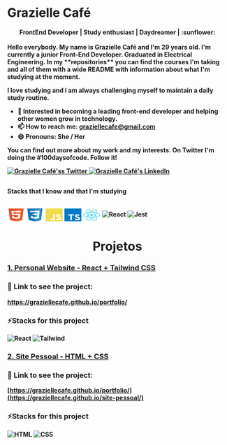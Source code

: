 # Grazielle Café
<div align="center">
<b>FrontEnd Developer | Study enthusiast  | Daydreamer | :sunflower:
<br>
<br>

<div align="left"> 
Hello everybody. My name is Grazielle Café and I'm 29 years old. I'm currently a junior Front-End Developer.  Graduated in Electrical Engineering. In my **repositories** you can find the courses I'm taking and all of them with a wide README with information about what I'm studying at the moment. 

I love studying and I am always challenging myself to maintain a daily study routine. 

- :purple_heart: Interested in becoming a leading front-end developer and helping other women grow in technology.
- 📫 How to reach me: graziellecafe@gmail.com
- 😄 Pronouns: She / Her


 You can find out more about my work and my interests. On Twitter I'm doing the **#100daysofcode**. Follow it! 

<a href="https://twitter.com/graziellecafe">
<img alt="Grazielle Café'ss Twitter" | Twitter" width="100em" src="https://img.shields.io/badge/Twitter-1DA1F2?style=for-the-badge&logo=twitter&logoColor=white" />
</a>
<a href="https://www.linkedin.com/in/graziellecafe/">
 <img alt="Grazielle Café's LinkedIn" width="100em" src="https://img.shields.io/badge/LinkedIn-0077B5?style=for-the-badge&logo=linkedin&logoColor=white" />
</a>
<br/>


##

Stacks that I know and that I'm studying
<div>
  <div style="display: inline_block"><br>
  <img align="center" alt="graziellecafe" height="30" width="40" src="https://raw.githubusercontent.com/devicons/devicon/master/icons/html5/html5-original.svg">
  <img align="center" alt="graziellecafe" height="30" width="40" src="https://raw.githubusercontent.com/devicons/devicon/master/icons/css3/css3-original.svg">
  <img align="center" alt="graziellecafe" height="30" width="40" src="https://raw.githubusercontent.com/devicons/devicon/master/icons/javascript/javascript-plain.svg">
  <img align="center" alt="graziellecafe" height="30" width="40" src="https://raw.githubusercontent.com/devicons/devicon/master/icons/typescript/typescript-plain.svg"> 
  <img align="center" alt="graziellecafe" height="30" width="40" src="https://raw.githubusercontent.com/devicons/devicon/master/icons/react/react-original.svg">
  <img src="https://img.shields.io/badge/React-20232A?style=for-the-badge&logo=react&logoColor=61DAFB" alt="React"/>  
  <img src="https://img.shields.io/badge/Jest-323330?style=for-the-badge&logo=Jest&logoColor=white" alt="Jest"/>  
  </div>



<h1 align="center"> Projetos </h1

<div align="left"> 

### [1. Personal Website - React + Tailwind CSS](https://github.com/graziellecafe/portfolio) 

### :link: Link to see the project:
https://graziellecafe.github.io/portfolio/
 
### :zap:Stacks for this project
<div>
<img src="https://img.shields.io/badge/React-20232A?style=for-the-badge&logo=react&logoColor=61DAFB" alt="React"/>
<img src="https://img.shields.io/badge/Tailwind_CSS-38B2AC?style=for-the-badge&logo=tailwind-css&logoColor=white" alt="Tailwind"/> 
<div>


### [2. Site Pessoal - HTML + CSS](https://github.com/graziellecafe/site-pessoal) 

### :link: Link to see the project:
[https://graziellecafe.github.io/portfolio/](https://graziellecafe.github.io/site-pessoal/)
 
### :zap:Stacks for this project
<div>
<img src="https://img.shields.io/badge/HTML5-E34F26?style=for-the-badge&logo=html5&logoColor=white" alt="HTML"/>
<img src="https://img.shields.io/badge/CSS3-1572B6?style=for-the-badge&logo=css3&logoColor=white" alt="CSS"/> 
<div>
